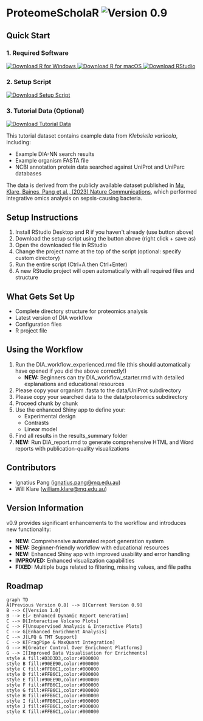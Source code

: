 # ProteomeScholaR <img src="https://img.shields.io/badge/Version-0.9-green?style=for-the-badge" alt="Version 0.9">

## Quick Start

### 1. Required Software

<a href="https://cran.r-project.org/bin/windows/base/" target="_blank">
    <img src="https://img.shields.io/badge/Download-R_(Windows)-276DC3?style=for-the-badge&logo=r" alt="Download R for Windows">
</a>
<a href="https://cran.r-project.org/bin/macosx/" target="_blank">
    <img src="https://img.shields.io/badge/Download-R_(macOS)-276DC3?style=for-the-badge&logo=r" alt="Download R for macOS">
</a>
<a href="https://posit.co/download/rstudio-desktop/" target="_blank">
    <img src="https://img.shields.io/badge/Download-RStudio_Desktop-75AADB?style=for-the-badge&logo=rstudio" alt="Download RStudio">
</a>

### 2. Setup Script

<a href="https://raw.githubusercontent.com/APAF-bioinformatics/ProteomeScholaR/vers-0.9/project_setup.R" download="project_setup.R">
    <img src="https://img.shields.io/badge/Download-Setup_Script-blue?style=for-the-badge&logo=r" alt="Download Setup Script">
</a>

### 3. Tutorial Data (Optional)

<a href="https://drive.google.com/file/d/1qeS2X1uA_Y7HFGMVru0_tAbEQmVjsdlD/view?usp=drive_link" target="_blank">
    <img src="https://img.shields.io/badge/Download-Tutorial_Data-orange?style=for-the-badge&logo=google-drive" alt="Download Tutorial Data">
</a>

This tutorial dataset contains example data from *Klebsiella variicola*, including:
- Example DIA-NN search results
- Example organism FASTA file
- NCBI annotation protein data searched against UniProt and UniParc databases

The data is derived from the publicly available dataset published in [Mu, Klare, Baines, Pang et al., (2023) Nature Communications](https://www.nature.com/articles/s41467-023-37200-w), which performed integrative omics analysis on sepsis-causing bacteria.

## Setup Instructions

1. Install RStudio Desktop and R if you haven't already (use button above)
2. Download the setup script using the button above (right click + save as)
3. Open the downloaded file in RStudio
4. Change the project name at the top of the script (optional: specify custom directory)
5. Run the entire script (Ctrl+A then Ctrl+Enter)
6. A new RStudio project will open automatically with all required files and structure

## What Gets Set Up

- Complete directory structure for proteomics analysis
- Latest version of DIA workflow
- Configuration files
- R project file

## Using the Workflow

1. Run the DIA_workflow_experienced.rmd file (this should automatically have opened if you did the above correctly!)
   - **NEW:** Beginners can try DIA_workflow_starter.rmd with detailed explanations and educational resources
2. Please copy your organism .fasta to the data/UniProt subdirectory
3. Please copy your searched data to the data/proteomics subdirectory
4. Proceed chunk by chunk
5. Use the enhanced Shiny app to define your:
   - Experimental design
   - Contrasts
   - Linear model
6. Find all results in the results_summary folder
7. **NEW:** Run DIA_report.rmd to generate comprehensive HTML and Word reports with publication-quality visualizations

## Contributors 
* Ignatius Pang (ignatius.pang@mq.edu.au) 
* Will Klare (william.klare@mq.edu.au) 

## Version Information

v0.9 provides significant enhancements to the workflow and introduces new functionality:

- **NEW:** Comprehensive automated report generation system
- **NEW:** Beginner-friendly workflow with educational resources
- **NEW:** Enhanced Shiny app with improved usability and error handling
- **IMPROVED:** Enhanced visualization capabilities
- **FIXED:** Multiple bugs related to filtering, missing values, and file paths

## Roadmap

```mermaid
graph TD
A[Previous Version 0.8] --> B[Current Version 0.9]
B --> C[Version 1.0]
B --> E[✓ Enhanced Dynamic Report Generation]
C --> D[Interactive Volcano Plots]
C --> F[Unsupervised Analysis & Interactive Plots]
C --> G[Enhanced Enrichment Analysis]
C --> J[LFQ & TMT Support]
C --> K[FragPipe & MaxQuant Integration]
G --> H[Greater Control Over Enrichment Platforms]
G --> I[Improved Data Visualisation for Enrichments]
style A fill:#D3D3D3,color:#000000
style B fill:#90EE90,color:#000000
style C fill:#FFB6C1,color:#000000
style D fill:#FFB6C1,color:#000000
style E fill:#90EE90,color:#000000
style F fill:#FFB6C1,color:#000000
style G fill:#FFB6C1,color:#000000
style H fill:#FFB6C1,color:#000000
style I fill:#FFB6C1,color:#000000
style J fill:#FFB6C1,color:#000000
style K fill:#FFB6C1,color:#000000
```